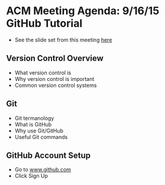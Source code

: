 # ACM Meeting Agenda: 9/16/15</br>GitHub Tutorial
- See the slide set from this meeting [here](https://docs.google.com/presentation/d/1-oe6xgQcbFkj71cwh6pxaZhx2uJi1d3a_4yUoda7kvk/edit#slide=id.g3c3787317_128)

## Version Control Overview
- What version control is
- Why version control is important
- Common version control systems

## Git
- Git termanology
- What is GitHub
- Why use Git/GitHub
- Useful Git commands

## GitHub Account Setup
- Go to www.github.com
- Click Sign Up
